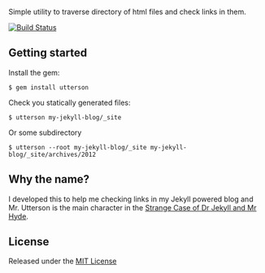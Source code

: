 Simple utility to traverse directory of html files and check links in them.

[![Build Status](https://travis-ci.org/iiska/utterson.png)](https://travis-ci.org/iiska/utterson)

## Getting started

Install the gem:

    $ gem install utterson

Check you statically generated files:

    $ utterson my-jekyll-blog/_site

Or some subdirectory

    $ utterson --root my-jekyll-blog/_site my-jekyll-blog/_site/archives/2012


## Why the name?

I developed this to help me checking links in my Jekyll powered blog
and Mr. Utterson is the main character in the [Strange Case of Dr
Jekyll and Mr
Hyde](https://en.wikipedia.org/wiki/Strange_Case_of_Dr_Jekyll_and_Mr_Hyde).


## License

Released under the [MIT License](http://www.opensource.org/licenses/MIT)